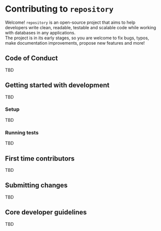 # Contributing to `repository`

Welcome! `repository` is an open-source project that aims to help developers write clean, readable, testable and scalable code while working with databases in any applications.  
The project is in its early stages, so you are welcome to fix bugs, typos, make documentation improvements, propose new features and more!

## Code of Conduct
TBD
## Getting started with development
TBD
### Setup
TBD
### Running tests
TBD
## First time contributors
TBD
## Submitting changes
TBD
## Core developer guidelines
TBD
